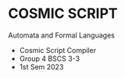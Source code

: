 # COSMIC SCRIPT

Automata and Formal Languages

- Cosmic Script Compiler
- Group 4 BSCS 3-3
- 1st Sem 2023
